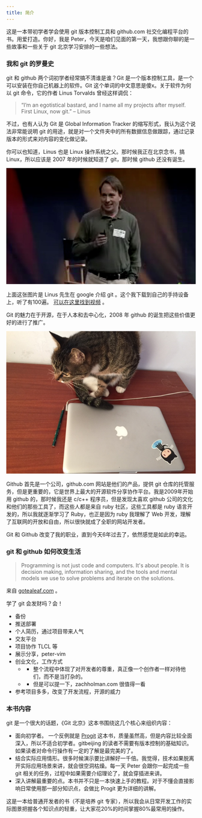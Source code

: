 ```yaml
---
title: 简介
---
```


这是一本带初学者学会使用 git 版本控制工具和 github.com 社交化编程平台的书。用爱打造。你好，我是 Peter，今天是咱们见面的第一天，我想跟你聊的是一些故事和一些关于 git 北京学习安排的一些想法。

### 我和 git 的罗曼史

git 和 github 两个词初学者经常搞不清谁是谁？Git 是一个版本控制工具，是一个可以安装在你自己机器上的软件。Git 这个单词的中文意思是傻x。关于软件为何以 git 命令，它的作者 Linus Torvalds 曾经这样调侃：

> “I’m an egotistical bastard, and I name all my projects after myself.
First Linux, now git.” – Linus

不过，也有人认为 Git 是 Global Information Tracker 的缩写形式，我认为这个说法非常能说明 git 的用途，就是对一个文件夹中的所有数据信息做跟踪，通过记录版本的形式来对内容的变化做记录。

你可以也知道，Linus 也是 Linux 操作系统之父。那时候我正在北京念书，搞 Linux，所以应该是 2007 年的时候就知道了 git，那时候 github 还没有诞生。


![](./images/introduction/linus_gittalk.jpg)

上面这张图片是 Linus 先生在 google 介绍 git 。这个我下载到自己的手持设备上，听了有100遍。 [可以在这里找到视频](http://git-scm.com/doc/ext) 。

Git 的魅力在于开源，在于人本和去中心化，2008 年 github 的诞生把这些价值更好的进行了推广。

![github](./images/introduction/github_cat.jpg)

Github 首先是一个公司，github.com 网站是他们的产品，提供 git 仓库的托管服务，但是更重要的，它是世界上最大的开源软件分享协作平台。我是2009年开始用 github 的，那时候我还是 c/c++ 程序员，但是发现太喜欢 github 公司的文化和他们的那些工具了，而这些人都是来自 ruby 社区，这些工具都是 ruby 语言开发的，所以我就逐渐学习了 Ruby，也正是因为 ruby 我理解了 Web 开发，理解了互联网的开放和自由，所以很快就成了全职的网站开发者。

Git 和 Github 改变了我的职业，直到今天6年过去了，依然感觉是如此的幸运。

### git 和 github 如何改变生活

>Programming is not just code and computers. It's about people. It is decision making, information sharing, and the tools and mental models we use to solve problems and iterate on the solutions.

来自 [gotealeaf.com](http://www.gotealeaf.com/books/git/read/introduction#gettingstarted) 。

学了 git 会发财吗？会！

- 备份
- 推送部署
- 个人简历，通过项目带来人气
- 交友平台
- 项目协作 TLCL 等
- 展示分享，peter-vim 
- 创业文化，工作方式
  - - 整个流程中体现了对开发者的尊重，真正像一个创作者一样对待他们，而不是当打杂的。
  -   - 但是可以提一下，zachholman.com 很值得一看
- 参考项目多多，改变了开发流程，开源的威力


### 本书内容

git 是一个很大的话题，《Git 北京》这本书围绕这几个核心来组织内容：

- 面向初学者。 一个反例就是 [Progit](http://git-scm.com/book/en/v2) 这本书，质量虽然高，但是内容比较全面深入，所以不适合初学者。gitbeijing 的读者不需要有版本控制的基础知识。如果读者对命令行操作有一定的了解是最完美的了。
- 结合实际应用情形。很多时候演示要比讲解好一千倍。我觉得，技术如果脱离开实际应用场景来讲，就会很空洞枯燥。每一天 Peter 会跟你一起完成一些 git 相关的任务，过程中如果需要介绍理论了，就会穿插进来讲。
- 深入讲解最重要的点。本书并不只是一本快速上手的教程。对于不懂会直接影响日常使用那一部分知识点，会做比 Progit 更为详细的讲解。

这是一本给普通开发者的书（不是培养 git 专家），所以我会从日常开发工作的实际图景把握各个知识点的轻重，让大家花20%的时间掌握80%最常用的操作。